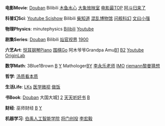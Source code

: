 **电影Movie**: [Douban](https://movie.douban.com/top250) Bilibili [木鱼水心](https://space.bilibili.com/927587) [大象放映室](https://space.bilibili.com/49246269) [电影最TOP](https://space.bilibili.com/17819768) [阿斗归来了](https://space.bilibili.com/21837784/) 

**科普幻Sci**: [Youtube Scishow](https://www.youtube.com/scishow) Bilibili [柴知道](https://space.bilibili.com/26798384) [混乱博物馆](https://space.bilibili.com/97177641/) [问舰科幻](https://space.bilibili.com/10942591/) [文曰小强](https://space.bilibili.com/19456751/)

**物理Physics**: minutephysics [Bilibili](https://search.bilibili.com/all?keyword=%E5%88%86%E9%92%9F%E7%89%A9%E7%90%86) [Youtube](https://www.youtube.com/user/minutephysics?hl=zh-CN)

**剧集Series**: [Douban](https://movie.douban.com/tv/#!type=tv&tag=热门&sort=rank&page_limit=20&page_start=20) Bilibili [灿官视界](https://space.bilibili.com/390340739) [1900](https://space.bilibili.com/17223352)

**六艺Art**: [悦耳钢琴Piano](https://space.bilibili.com/431581976) [围棋Go](https://www.bilibili.com/video/av20960807) 阿木爷爷Grandpa Amu[B1](https://search.bilibili.com/all?keyword=%E9%98%BF%E6%9C%A8%E7%88%B7%E7%88%B7) [B2](http://search.bilibili.com/all?keyword=%E5%8A%9F%E9%A3%9F%E9%81%93) [Youtube](https://www.youtube.com/channel/UClaEdLrmti779-tyovta8zw) [OriginLab](https://space.bilibili.com/2173411/)

**数学Math**: 3Blue1Brown [B](https://space.bilibili.com/88461692/video?tid=36&page=1&keyword=&order=pubdate) [Y](https://www.youtube.com/channel/UCYO_jab_esuFRV4b17AJtAw) Mathologer[B](https://search.bilibili.com/all?keyword=mathologer)[Y](https://www.youtube.com/channel/UC1_uAIS3r8Vu6JjXWvastJg) [李永乐老师](https://space.bilibili.com/9458053) [IMO](https://www.imo-official.org/problems.aspx) [riemann黎曼猜想](https://www.changhai.org/articles/science/mathematics/riemann_hypothesis/)

**哲学**: [汤质看本质](https://space.bilibili.com/362588980)

**生活Life**: [LKs](https://space.bilibili.com/125526) [医学微视](https://www.mvyxws.com/?from=timeline&isappinstalled=0) [做饭](https://space.bilibili.com/17409016)

**书Book**: [Douban](https://www.douban.com/doulist/513669/?start=25&sort=time&playable=0&sub_type=4) 大国大城[1](https://www.bilibili.com/video/av45772722) [2](https://www.bilibili.com/video/av50366254) [天天听好书](https://www.youtube.com/playlist?list=PLiOJLdqJpQpX156bT-yW1l-jHfovcxMXv) [B](https://space.bilibili.com/135440057?from=search&seid=14746977212423874048)

**财经**: 巫师财经 [B](https://space.bilibili.com/472747194/) [Y](https://www.youtube.com/channel/UC55ahPQ7m5iJdVWcOfmuE6g)

**机器学习**: [伯禹人工智能学院](https://space.bilibili.com/447303411/) [将门创投](https://space.bilibili.com/209732435) [李宏毅](https://search.bilibili.com/all?keyword=%E6%9D%8E%E5%AE%8F%E6%AF%85)

